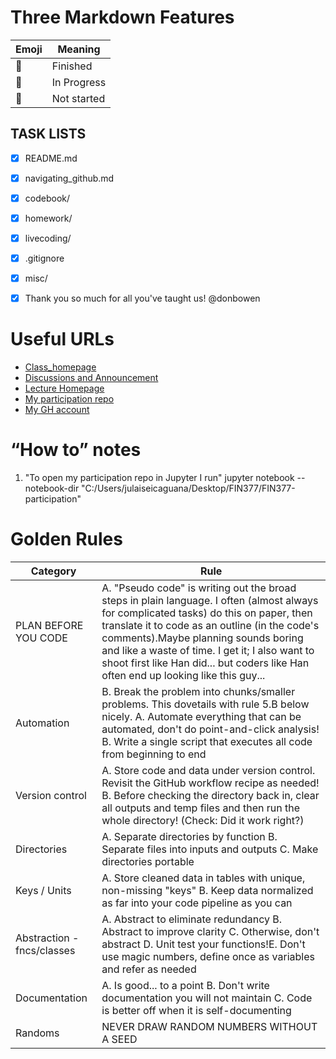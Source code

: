 # Three Markdown Features 
Emoji | Meaning
------------ | -------------
💁‍ | Finished 
🙆‍ | In Progress
🙅‍ | Not started

## TASK LISTS
- [x] README.md
- [x] navigating_github.md
- [x] codebook/
- [x] homework/
- [x] livecoding/
- [x] .gitignore
- [x] misc/
- [x] Thank you so much for all you've taught us! @donbowen


# Useful URLs
- [Class_homepage](https://ledatascifi.github.io)
- [Discussions and Announcement](https://github.com/LeDataSciFi/Discussion)
- [Lecture Homepage](https://ledatascifi.github.io/lectures-spr2020/intro.html)
- [My participation repo](https://github.com/jjc220/FIN377-participation)
- [My GH account](https://gitthub.com/jjc220)


# “How to” notes
1. "To open my participation repo in Jupyter I run" jupyter notebook --notebook-dir "C:/Users/julaiseicaguana/Desktop/FIN377/FIN377-participation"


# Golden Rules

Category | Rule
----- | -------
PLAN BEFORE YOU CODE | A. "Pseudo code" is writing out the broad steps in plain language. I often (almost always for complicated tasks) do this on paper, then translate it to code as an outline (in the code's comments).Maybe planning sounds boring and like a waste of time. I get it; I also want to shoot first like Han did... but coders like Han often end up looking like this guy...
Automation | B. Break the problem into chunks/smaller problems. This dovetails with rule 5.B below nicely. A. Automate everything that can be automated, don't do point-and-click analysis! B. Write a single script that executes all code from beginning to end
Version control | A. Store code and data under version control. Revisit the GitHub workflow recipe as needed! B. Before checking the directory back in, clear all outputs and temp files and then run the whole directory! (Check: Did it work right?)
Directories | A. Separate directories by function B. Separate files into inputs and outputs C. Make directories portable 
Keys / Units | A. Store cleaned data in tables with unique, non-missing "keys" B. Keep data normalized as far into your code pipeline as you can
Abstraction - fncs/classes | A. Abstract to eliminate redundancy B. Abstract to improve clarity C. Otherwise, don't abstract D. Unit test your functions!E. Don't use magic numbers, define once as variables and refer as needed
Documentation | A. Is good... to a point B. Don't write documentation you will not maintain C. Code is better off when it is self-documenting
Randoms | NEVER DRAW RANDOM NUMBERS WITHOUT A SEED

